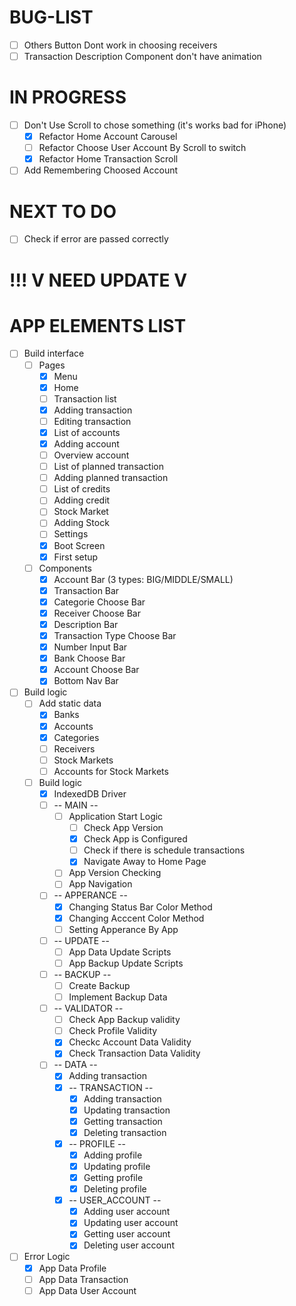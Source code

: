 # BUG-LIST 
- [ ] Others Button Dont work in choosing receivers
- [ ] Transaction Description Component don't have animation

# IN PROGRESS
- [ ] Don't Use Scroll to chose something (it's works bad for iPhone)
    - [x] Refactor Home Account Carousel
    - [ ] Refactor Choose User Account By Scroll to switch
    - [x] Refactor Home Transaction Scroll
- [ ] Add Remembering Choosed Account

# NEXT TO DO 
- [ ] Check if error are passed correctly


# !!! V NEED UPDATE V
# APP ELEMENTS LIST
- [ ] Build interface
    - [ ] Pages
        - [x] Menu
        - [x] Home 
        - [ ] Transaction list 
        - [x] Adding transaction 
        - [ ] Editing transaction
        - [x] List of accounts 
        - [x] Adding account
        - [ ] Overview account 
        - [ ] List of planned transaction 
        - [ ] Adding planned transaction
        - [ ] List of credits
        - [ ] Adding credit
        - [ ] Stock Market 
        - [ ] Adding Stock
        - [ ] Settings
        - [x] Boot Screen
        - [x] First setup
    - [ ] Components
        - [x] Account Bar (3 types: BIG/MIDDLE/SMALL)
        - [x] Transaction Bar
        - [x] Categorie Choose Bar
        - [x] Receiver Choose Bar
        - [x] Description Bar
        - [x] Transaction Type Choose Bar
        - [x] Number Input Bar
        - [x] Bank Choose Bar
        - [x] Account Choose Bar
        - [x] Bottom Nav Bar
- [ ] Build logic
    - [ ] Add static data
        - [x] Banks
        - [x] Accounts
        - [x] Categories
        - [ ] Receivers
        - [ ] Stock Markets
        - [ ] Accounts for Stock Markets
    - [ ] Build logic
        - [x] IndexedDB Driver
        - [ ] -- MAIN --
            - [ ] Application Start Logic
                - [ ] Check App Version
                - [x] Check App is Configured
                - [ ] Check if there is schedule transactions
                - [x] Navigate Away to Home Page
            - [ ] App Version Checking
            - [ ] App Navigation
        - [ ] -- APPERANCE --
            - [x] Changing Status Bar Color Method
            - [x] Changing Acccent Color Method
            - [ ] Setting Apperance By App
        - [ ] -- UPDATE --
            - [ ] App Data Update Scripts
            - [ ] App Backup Update Scripts
        - [ ] -- BACKUP --
            - [ ] Create Backup
            - [ ] Implement Backup Data
        - [ ] -- VALIDATOR --
            - [ ] Check App Backup validity
            - [ ] Check Profile Validity
            - [x] Checkc Account Data Validity
            - [x] Check Transaction Data Validity
        - [ ] -- DATA --
            - [x] Adding transaction
            - [x] -- TRANSACTION --
                - [x] Adding transaction
                - [x] Updating transaction
                - [x] Getting transaction
                - [x] Deleting transaction
            - [x] -- PROFILE --
                - [x] Adding profile
                - [x] Updating profile 
                - [x] Getting profile
                - [x] Deleting profile
            - [x] -- USER_ACCOUNT --
                - [x] Adding user account
                - [x] Updating user account
                - [x] Getting user account
                - [x] Deleting user account
- [ ] Error Logic
    - [x] App Data Profile
    - [ ] App Data Transaction
    - [ ] App Data User Account